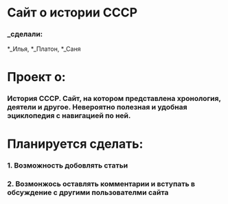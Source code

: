 # Сайт о истории СССР
### _сделали: 
*_Илья, 
*_Платон, 
*_Саня
# Проект о:
### История СССР. Сайт, на котором представлена хронология, деятели и другое. Невероятно полезная и удобная эциклопедия с навигацией по ней. 
# Планируется сделать:
### 1. Возможность добовлять статьи
### 2. Возмонжось оставлять комментарии и вступать в обсуждение с другими пользователми сайта

